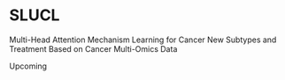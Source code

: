 # SLUCL
Multi-Head Attention Mechanism Learning for Cancer New Subtypes and Treatment Based on Cancer Multi-Omics Data

Upcoming
